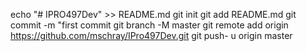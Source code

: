 echo "# IPRO497Dev" >> README.md
git init
git add README.md
git commit -m "first commit
git branch -M master
git remote add origin https://github.com/mschray/IPro497Dev.git
git push- u origin master

